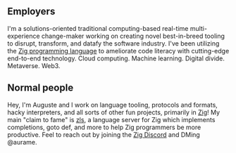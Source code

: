## Employers

I'm a solutions-oriented traditional computing-based real-time multi-experience change-maker working on creating novel best-in-breed tooling to disrupt, transform, and datafy the software industry. I've been utilizing the [Zig programming language](https://ziglang.org/) to ameliorate code literacy with cutting-edge end-to-end technology. Cloud computing. Machine learning. Digital divide. Metaverse. Web3.

## Normal people

Hey, I'm Auguste and I work on language tooling, protocols and formats, hacky interpreters, and all sorts of other fun projects, primarily in [Zig](https://ziglang.org/)! My main "claim to fame" is [zls](https://github.com/zigtools/zls), a language server for Zig which implements completions, goto def, and more to help Zig programmers be more productive. Feel to reach out by joining the [Zig Discord](https://discord.gg/zig) and DMing \@aurame.
